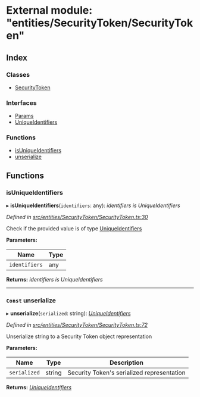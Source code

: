 # External module: "entities/SecurityToken/SecurityToken"

## Index

### Classes

* [SecurityToken](../classes/_entities_securitytoken_securitytoken_.securitytoken.md)

### Interfaces

* [Params](../interfaces/_entities_securitytoken_securitytoken_.params.md)
* [UniqueIdentifiers](../interfaces/_entities_securitytoken_securitytoken_.uniqueidentifiers.md)

### Functions

* [isUniqueIdentifiers](_entities_securitytoken_securitytoken_.md#isuniqueidentifiers)
* [unserialize](_entities_securitytoken_securitytoken_.md#const-unserialize)

## Functions

###  isUniqueIdentifiers

▸ **isUniqueIdentifiers**(`identifiers`: any): *identifiers is UniqueIdentifiers*

*Defined in [src/entities/SecurityToken/SecurityToken.ts:30](https://github.com/PolymathNetwork/polymath-sdk/blob/ade5412/src/entities/SecurityToken/SecurityToken.ts#L30)*

Check if the provided value is of type [UniqueIdentifiers](../interfaces/_entities_securitytoken_securitytoken_.uniqueidentifiers.md)

**Parameters:**

Name | Type |
------ | ------ |
`identifiers` | any |

**Returns:** *identifiers is UniqueIdentifiers*

___

### `Const` unserialize

▸ **unserialize**(`serialized`: string): *[UniqueIdentifiers](../interfaces/_entities_securitytoken_securitytoken_.uniqueidentifiers.md)*

*Defined in [src/entities/SecurityToken/SecurityToken.ts:72](https://github.com/PolymathNetwork/polymath-sdk/blob/ade5412/src/entities/SecurityToken/SecurityToken.ts#L72)*

Unserialize string to a Security Token object representation

**Parameters:**

Name | Type | Description |
------ | ------ | ------ |
`serialized` | string | Security Token's serialized representation  |

**Returns:** *[UniqueIdentifiers](../interfaces/_entities_securitytoken_securitytoken_.uniqueidentifiers.md)*
